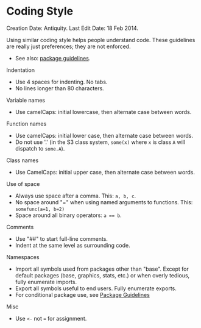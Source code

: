 # Coding Style

Creation Date: Antiquity.
Last Edit Date: 18 Feb 2014.

Using similar coding style helps people understand code.  These
guidelines are really just preferences; they are not enforced. 

* See also: [package guidelines](/developers/package-guidelines).

Indentation

* Use 4 spaces for indenting.  No tabs.
* No lines longer than 80 characters.

Variable names

* Use camelCaps: initial lowercase, then alternate case between words.

Function names

* Use camelCaps: initial lower case, then alternate case between words.
* Do not use '.' (in the S3 class system, `some(x)` where `x` is class
  `A` will dispatch to `some.A`).
  
Class names

* Use CamelCaps: initial upper case, then alternate case between
  words.

Use of space

* Always use space after a comma.  This: `a, b, c`.
* No space around "=" when using named arguments to functions. This:
  `somefunc(a=1, b=2)`
* Space around all binary operators: `a == b`.

Comments

* Use "##" to start full-line comments.
* Indent at the same level as surrounding code.

Namespaces

* Import all symbols used from packages other than "base". Except for
  default packages (base, graphics, stats, etc.) or when overly
  tedious, fully enumerate imports.
* Export all symbols useful to end users. Fully enumerate exports.
* For conditional package use, see
  [Package Guidelines](/developers/package-guidelines/#dependencies)

Misc

* Use `<-` not `=` for assignment.
